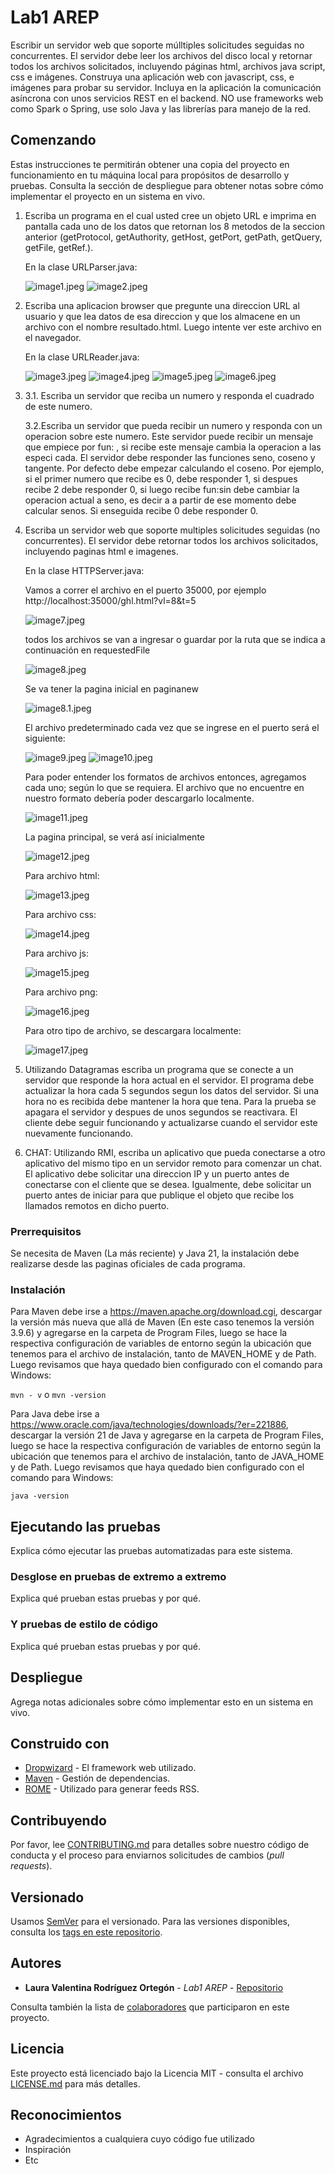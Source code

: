 # Lab1 AREP

Escribir un servidor web que soporte múlltiples solicitudes seguidas no concurrentes. El servidor debe leer los archivos del disco local y retornar todos los archivos solicitados, incluyendo páginas html, archivos java script, css e imágenes. Construya una aplicación web con  javascript, css, e imágenes para probar su servidor. Incluya en la aplicación la comunicación asíncrona con unos servicios REST en el backend. NO use frameworks web como Spark o Spring, use solo Java y las librerías para manejo de la red.

## Comenzando

Estas instrucciones te permitirán obtener una copia del proyecto en funcionamiento en tu máquina local para propósitos de desarrollo y pruebas. Consulta la sección de despliegue para obtener notas sobre cómo implementar el proyecto en un sistema en vivo.

1. Escriba un programa en el cual usted cree un objeto URL e imprima en pantalla cada uno de los datos que retornan los 8 metodos de la seccion anterior (getProtocol, getAuthority, getHost, getPort, getPath, getQuery, getFile, getRef.).
   
   En la clase URLParser.java:
   
   ![image1.jpeg](src%2Fmain%2Fresources%2Fimage1.jpeg)
   ![image2.jpeg](src%2Fmain%2Fresources%2Fimage2.jpeg)

2. Escriba una aplicacion browser que pregunte una direccion URL al usuario y que lea datos de esa direccion y que los almacene en un archivo con el nombre resultado.html. Luego intente ver este archivo en el navegador.
   
   En la clase URLReader.java:

   ![image3.jpeg](src%2Fmain%2Fresources%2Fimage3.jpeg)
   ![image4.jpeg](src%2Fmain%2Fresources%2Fimage4.jpeg)
   ![image5.jpeg](src%2Fmain%2Fresources%2Fimage5.jpeg)
   ![image6.jpeg](src%2Fmain%2Fresources%2Fimage6.jpeg)

3. 3.1. Escriba un servidor que reciba un numero y responda el cuadrado de este numero.
   
   3.2.Escriba un servidor que pueda recibir un numero y responda con un operacion sobre este numero. Este servidor puede recibir un mensaje que empiece por fun: , si recibe este mensaje cambia la operacion a las especi cada. El servidor debe responder las funciones seno, coseno y tangente. Por defecto debe empezar calculando el coseno. Por ejemplo, si el primer numero que recibe es 0, debe responder 1, si despues recibe 2 debe responder 0, si luego recibe fun:sin debe cambiar la operacion actual a seno, es decir a a partir de ese momento debe calcular senos. Si enseguida recibe 0 debe responder 0.

4. Escriba un servidor web que soporte multiples solicitudes seguidas (no concurrentes). El servidor debe retornar todos los archivos solicitados, incluyendo paginas html e imagenes.
   
   En la clase HTTPServer.java:

   Vamos a correr el archivo en el puerto 35000, por ejemplo http://localhost:35000/ghl.html?vl=8&t=5
   
   ![image7.jpeg](src%2Fmain%2Fresources%2Fimage7.jpeg)
   
   todos los archivos se van a ingresar o guardar por la ruta que se indica a continuación en requestedFile
   
   ![image8.jpeg](src%2Fmain%2Fresources%2Fimage8.jpeg)

   Se va tener la pagina inicial en paginanew

   ![image8.1.jpeg](src%2Fmain%2Fresources%2Fimage8.1.jpeg)
   
   El archivo predeterminado cada vez que se ingrese en el puerto será el siguiente: 
   
   ![image9.jpeg](src%2Fmain%2Fresources%2Fimage9.jpeg)
   ![image10.jpeg](src%2Fmain%2Fresources%2Fimage10.jpeg)
   
   Para poder entender los formatos de archivos entonces, agregamos cada uno; según lo que se requiera. El archivo que no encuentre en nuestro formato debería poder descargarlo localmente.
   
   ![image11.jpeg](src%2Fmain%2Fresources%2Fimage11.jpeg)

   La pagina principal, se verá así inicialmente
   
   ![image12.jpeg](src%2Fmain%2Fresources%2Fimage12.jpeg)

   Para archivo html:

   ![image13.jpeg](src%2Fmain%2Fresources%2Fimage13.jpeg)

   Para archivo css:
   
   ![image14.jpeg](src%2Fmain%2Fresources%2Fimage14.jpeg)

   Para archivo js:

   ![image15.jpeg](src%2Fmain%2Fresources%2Fimage15.jpeg)
   
   Para archivo png:

   ![image16.jpeg](src%2Fmain%2Fresources%2Fimage16.jpeg)

   Para otro tipo de archivo, se descargara localmente:

   ![image17.jpeg](src%2Fmain%2Fresources%2Fimage17.jpeg)

5. Utilizando Datagramas escriba un programa que se conecte a un servidor que responde la hora actual en el servidor. El programa debe actualizar la hora cada 5 segundos segun los datos del servidor. Si una hora no es recibida debe mantener la hora que tena. Para la prueba se apagara el servidor y despues de unos segundos se reactivara. El cliente debe seguir funcionando y actualizarse cuando el servidor este nuevamente funcionando.

6. CHAT: Utilizando RMI, escriba un aplicativo que pueda conectarse a otro aplicativo del mismo tipo en un servidor remoto para comenzar un chat. El aplicativo debe solicitar una direccion IP y un puerto antes de conectarse con el cliente que se desea. Igualmente, debe solicitar un puerto antes de iniciar para que publique el objeto que recibe los llamados remotos en dicho puerto.


### Prerrequisitos

Se necesita de Maven (La más reciente) y Java 21, la instalación debe realizarse desde las paginas oficiales de cada programa.


### Instalación

Para Maven debe irse a https://maven.apache.org/download.cgi, descargar la versión más nueva que allá de Maven (En este caso tenemos la versión 3.9.6) y agregarse en la carpeta de Program Files, luego se hace la respectiva configuración de variables de entorno según la ubicación que tenemos para el archivo de instalación, tanto de MAVEN_HOME y de Path.
Luego revisamos que haya quedado bien configurado con el comando para Windows:

` mvn - v `
o
` mvn -version `

Para Java debe irse a https://www.oracle.com/java/technologies/downloads/?er=221886, descargar la versión 21 de Java y agregarse en la carpeta de Program Files, luego se hace la respectiva configuración de variables de entorno según la ubicación que tenemos para el archivo de instalación, tanto de JAVA_HOME y de Path.
Luego revisamos que haya quedado bien configurado con el comando para Windows:

` java -version `

## Ejecutando las pruebas

Explica cómo ejecutar las pruebas automatizadas para este sistema.

### Desglose en pruebas de extremo a extremo

Explica qué prueban estas pruebas y por qué.


### Y pruebas de estilo de código

Explica qué prueban estas pruebas y por qué.



## Despliegue

Agrega notas adicionales sobre cómo implementar esto en un sistema en vivo.

## Construido con

* [Dropwizard](http://www.dropwizard.io/1.0.2/docs/) - El framework web utilizado.
* [Maven](https://maven.apache.org/) - Gestión de dependencias.
* [ROME](https://rometools.github.io/rome/) - Utilizado para generar feeds RSS.

## Contribuyendo

Por favor, lee [CONTRIBUTING.md](https://gist.github.com/PurpleBooth/b24679402957c63ec426) para detalles sobre nuestro código de conducta y el proceso para enviarnos solicitudes de cambios (*pull requests*).

## Versionado

Usamos [SemVer](http://semver.org/) para el versionado. Para las versiones disponibles, consulta los [tags en este repositorio](https://github.com/your/project/tags).

## Autores

* **Laura Valentina Rodríguez Ortegón** - *Lab1 AREP* - [Repositorio](https://github.com/lalaro)

Consulta también la lista de [colaboradores](https://github.com/your/project/contributors) que participaron en este proyecto.

## Licencia

Este proyecto está licenciado bajo la Licencia MIT - consulta el archivo [LICENSE.md](LICENSE.md) para más detalles.

## Reconocimientos

* Agradecimientos a cualquiera cuyo código fue utilizado
* Inspiración
* Etc
